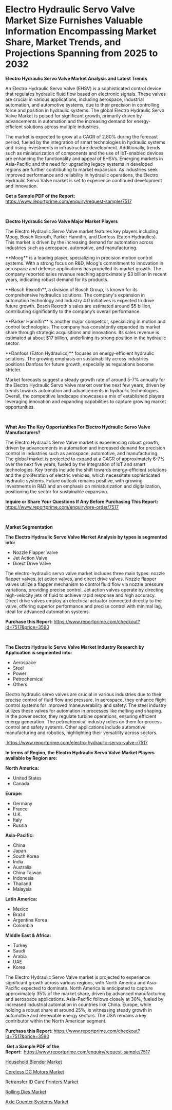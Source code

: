 <p><h1>Electro Hydraulic Servo Valve Market Size Furnishes Valuable Information Encompassing Market Share, Market Trends, and Projections Spanning from 2025 to 2032</h1></p><p><strong>Electro Hydraulic Servo Valve Market Analysis and Latest Trends</strong></p>
<p><p>An Electro Hydraulic Servo Valve (EHSV) is a sophisticated control device that regulates hydraulic fluid flow based on electronic signals. These valves are crucial in various applications, including aerospace, industrial automation, and automotive systems, due to their precision in controlling force and position in hydraulic systems. The global Electro Hydraulic Servo Valve Market is poised for significant growth, primarily driven by advancements in automation and the increasing demand for energy-efficient solutions across multiple industries.</p><p>The market is expected to grow at a CAGR of 2.80% during the forecast period, fueled by the integration of smart technologies in hydraulic systems and rising investments in infrastructure development. Additionally, trends such as miniaturization of components and the use of IoT-enabled devices are enhancing the functionality and appeal of EHSVs. Emerging markets in Asia-Pacific and the need for upgrading legacy systems in developed regions are further contributing to market expansion. As industries seek improved performance and reliability in hydraulic operations, the Electro Hydraulic Servo Valve market is set to experience continued development and innovation.</p></p>
<p><strong>Get a Sample PDF of the Report:&nbsp;</strong> <a href="https://www.reportprime.com/enquiry/request-sample/7517?utm_campaign=32&utm_medium=2&utm_source=Github&utm_content=ia&utm_term=19032025&utm_id=electro-hydraulic-servo-valve">https://www.reportprime.com/enquiry/request-sample/7517</a></p>
<p>&nbsp;</p>
<p><strong>Electro Hydraulic Servo Valve Major Market Players</strong></p>
<p><p>The Electro Hydraulic Servo Valve market features key players including Moog, Bosch Rexroth, Parker Hannifin, and Danfoss (Eaton Hydraulics). This market is driven by the increasing demand for automation across industries such as aerospace, automotive, and manufacturing.</p><p>**Moog** is a leading player, specializing in precision motion control systems. With a strong focus on R&D, Moog's commitment to innovation in aerospace and defense applications has propelled its market growth. The company reported sales revenue reaching approximately $3 billion in recent years, indicating robust demand for its products.</p><p>**Bosch Rexroth**, a division of Bosch Group, is known for its comprehensive hydraulics solutions. The company's expansion in automation technology and Industry 4.0 initiatives is expected to drive future growth. Bosch Rexroth's sales are estimated around $5 billion, contributing significantly to the company’s overall performance.</p><p>**Parker Hannifin** is another major competitor, specializing in motion and control technologies. The company has consistently expanded its market share through strategic acquisitions and innovations. Its sales revenue is estimated at about $17 billion, underlining its strong position in the hydraulic sector.</p><p>**Danfoss (Eaton Hydraulics)** focuses on energy-efficient hydraulic solutions. The growing emphasis on sustainability across industries positions Danfoss for future growth, especially as regulations become stricter.</p><p>Market forecasts suggest a steady growth rate of around 5-7% annually for the Electro Hydraulic Servo Valve market over the next few years, driven by trends towards automation and advancements in hydraulic technologies. Overall, the competitive landscape showcases a mix of established players leveraging innovation and expanding capabilities to capture growing market opportunities.</p></p>
<p>&nbsp;</p>
<p><strong>What Are The Key Opportunities For Electro Hydraulic Servo Valve Manufacturers?</strong></p>
<p><p>The Electro Hydraulic Servo Valve market is experiencing robust growth, driven by advancements in automation and increased demand for precision control in industries such as aerospace, automotive, and manufacturing. The global market is projected to expand at a CAGR of approximately 6-7% over the next five years, fueled by the integration of IoT and smart technologies. Key trends include the shift towards energy-efficient solutions and the proliferation of electric vehicles, which necessitate sophisticated hydraulic systems. Future outlook remains positive, with growing investments in R&D and an emphasis on miniaturization and digitalization, positioning the sector for sustainable expansion.</p></p>
<p><strong>Inquire or Share Your Questions If Any Before Purchasing This Report:</strong> <a href="https://www.reportprime.com/enquiry/pre-order/7517?utm_campaign=32&utm_medium=2&utm_source=Github&utm_content=ia&utm_term=19032025&utm_id=electro-hydraulic-servo-valve">https://www.reportprime.com/enquiry/pre-order/7517</a></p>
<p>&nbsp;</p>
<p><strong>Market Segmentation</strong></p>
<p><strong>The Electro Hydraulic Servo Valve Market Analysis by types is segmented into:</strong></p>
<p><ul><li>Nozzle Flapper Valve</li><li>Jet Action Valve</li><li>Direct Drive Valve</li></ul></p>
<p><p>The electro-hydraulic servo valve market includes three main types: nozzle flapper valves, jet action valves, and direct drive valves. Nozzle flapper valves utilize a flapper mechanism to control fluid flow via nozzle pressure variations, providing precise control. Jet action valves operate by directing high-velocity jets of fluid to achieve rapid response and high accuracy. Direct drive valves employ an electrical actuator connected directly to the valve, offering superior performance and precise control with minimal lag, ideal for advanced automation systems.</p></p>
<p><strong>Purchase this Report:&nbsp;</strong><a href="https://www.reportprime.com/checkout?id=7517&price=3590&utm_campaign=32&utm_medium=2&utm_source=Github&utm_content=ia&utm_term=19032025&utm_id=electro-hydraulic-servo-valve">https://www.reportprime.com/checkout?id=7517&price=3590</a></p>
<p>&nbsp;</p>
<p><strong>The Electro Hydraulic Servo Valve Market Industry Research by Application is segmented into:</strong></p>
<p><ul><li>Aerospace</li><li>Steel</li><li>Power</li><li>Petrochemical</li><li>Others</li></ul></p>
<p><p>Electro hydraulic servo valves are crucial in various industries due to their precise control of fluid flow and pressure. In aerospace, they enhance flight control systems for improved maneuverability and safety. The steel industry utilizes these valves for automation in processes like melting and shaping. In the power sector, they regulate turbine operations, ensuring efficient energy generation. The petrochemical industry relies on them for process control and safety systems. Other applications include automotive manufacturing and robotics, highlighting their versatility across sectors.</p></p>
<p><a href="https://www.reportprime.com/electro-hydraulic-servo-valve-r7517?utm_campaign=32&utm_medium=2&utm_source=Github&utm_content=ia&utm_term=19032025&utm_id=electro-hydraulic-servo-valve">&nbsp;https://www.reportprime.com/electro-hydraulic-servo-valve-r7517</a></p>
<p><strong>In terms of Region, the Electro Hydraulic Servo Valve Market Players available by Region are:</strong></p>
<p>
    <p> <strong> North America: </strong>
        <ul>
            <li>United States</li>
            <li>Canada</li>
        </ul>
        </p> 
    <p> <strong> Europe: </strong>
        <ul>
            <li>Germany</li>
            <li>France</li>
            <li>U.K.</li>
            <li>Italy</li>
            <li>Russia</li>
        </ul>
        </p> 
    <p> <strong> Asia-Pacific: </strong>
        <ul>
            <li>China</li>
            <li>Japan</li>
            <li>South Korea</li>
            <li>India</li>
            <li>Australia</li>
            <li>China Taiwan</li>
            <li>Indonesia</li>
            <li>Thailand</li>
            <li>Malaysia</li>
        </ul>
        </p> 
    <p> <strong> Latin America: </strong>
        <ul>
            <li>Mexico</li>
            <li>Brazil</li>
            <li>Argentina Korea</li>
            <li>Colombia</li>
        </ul>
        </p> 
    <p> <strong> Middle East & Africa: </strong>
        <ul>
            <li>Turkey</li>
            <li>Saudi</li>
            <li>Arabia</li>
            <li>UAE</li>
            <li>Korea</li>
        </ul>
    </p>
    </p>
<p><p>The Electro Hydraulic Servo Valve market is projected to experience significant growth across various regions, with North America and Asia-Pacific expected to dominate. North America is anticipated to capture approximately 35% of the market share, driven by advanced manufacturing and aerospace applications. Asia-Pacific follows closely at 30%, fueled by increased industrial automation in countries like China. Europe, while holding a robust share at around 25%, is witnessing steady growth in automotive and renewable energy sectors. The USA remains a key contributor within the North American segment.</p></p>
<p><strong>Purchase this Report: </strong><a href="https://www.reportprime.com/checkout?id=7517&price=3590&utm_campaign=32&utm_medium=2&utm_source=Github&utm_content=ia&utm_term=19032025&utm_id=electro-hydraulic-servo-valve">https://www.reportprime.com/checkout?id=7517&price=3590</a></p>
<p>&nbsp;<strong>Get a Sample PDF of the Report:&nbsp;&nbsp;</strong><a href="https://www.reportprime.com/enquiry/request-sample/7517?utm_campaign=32&utm_medium=2&utm_source=Github&utm_content=ia&utm_term=19032025&utm_id=electro-hydraulic-servo-valve">https://www.reportprime.com/enquiry/request-sample/7517</a></p>
<p><strong></strong></p>
<p><p><a href="https://github.com/gerdabatiskzv9/Market-Research-Report-List-1/blob/main/household-blender-market.md?utm_campaign=32&utm_medium=2&utm_source=Github&utm_content=ia&utm_term=19032025&utm_id=electro-hydraulic-servo-valve">Household Blender Market</a></p><p><a href="https://github.com/ashepherd82/Market-Research-Report-List-7/blob/main/coreless-dc-motors-market.md?utm_campaign=32&utm_medium=2&utm_source=Github&utm_content=ia&utm_term=19032025&utm_id=electro-hydraulic-servo-valve">Coreless DC Motors Market</a></p><p><a href="https://github.com/ifsahvadenah/Market-Research-Report-List-1/blob/main/retransfer-id-card-printers-market.md?utm_campaign=32&utm_medium=2&utm_source=Github&utm_content=ia&utm_term=19032025&utm_id=electro-hydraulic-servo-valve">Retransfer ID Card Printers Market</a></p><p><a href="https://github.com/merzafairy04/Market-Research-Report-List-1/blob/main/rolling-dies-market.md?utm_campaign=32&utm_medium=2&utm_source=Github&utm_content=ia&utm_term=19032025&utm_id=electro-hydraulic-servo-valve">Rolling Dies Market</a></p><p><a href="https://github.com/JakirUddin651/Market-Research-Report-List-2/blob/main/axle-counter-systems-market.md?utm_campaign=32&utm_medium=2&utm_source=Github&utm_content=ia&utm_term=19032025&utm_id=electro-hydraulic-servo-valve">Axle Counter Systems Market</a></p></p>